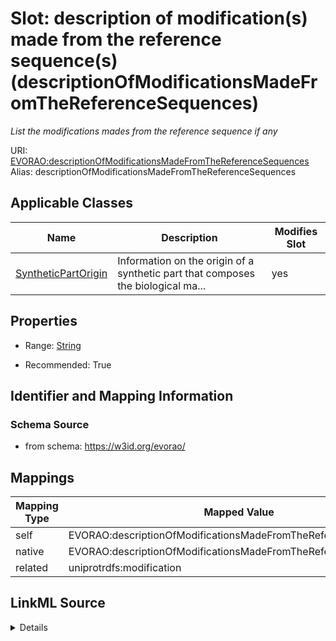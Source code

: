

# Slot: description of modification(s) made from the reference sequence(s) (descriptionOfModificationsMadeFromTheReferenceSequences) 


_List the modifications mades from the reference sequence if any_





URI: [EVORAO:descriptionOfModificationsMadeFromTheReferenceSequences](https://w3id.org/evorao/descriptionOfModificationsMadeFromTheReferenceSequences)
Alias: descriptionOfModificationsMadeFromTheReferenceSequences

<!-- no inheritance hierarchy -->





## Applicable Classes

| Name | Description | Modifies Slot |
| --- | --- | --- |
| [SyntheticPartOrigin](SyntheticPartOrigin.md) | Information on the origin of a synthetic part that composes the biological ma... |  yes  |







## Properties

* Range: [String](String.md)

* Recommended: True





## Identifier and Mapping Information







### Schema Source


* from schema: https://w3id.org/evorao/




## Mappings

| Mapping Type | Mapped Value |
| ---  | ---  |
| self | EVORAO:descriptionOfModificationsMadeFromTheReferenceSequences |
| native | EVORAO:descriptionOfModificationsMadeFromTheReferenceSequences |
| related | uniprotrdfs:modification |




## LinkML Source

<details>
```yaml
name: descriptionOfModificationsMadeFromTheReferenceSequences
description: List the modifications mades from the reference sequence if any
title: description of modification(s) made from the reference sequence(s)
from_schema: https://w3id.org/evorao/
related_mappings:
- uniprotrdfs:modification
rank: 1000
alias: descriptionOfModificationsMadeFromTheReferenceSequences
domain_of:
- SyntheticPartOrigin
range: string
required: false
recommended: true
multivalued: false

```
</details>